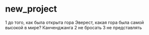 # new_project

1 до того, как была открыта гора Эверест, какая гора была самой высокой в мире? Канченджанга
2  не бросать
3 не представлять

